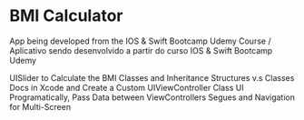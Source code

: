 # BMI Calculator
 App being developed from the IOS & Swift Bootcamp Udemy Course / Aplicativo sendo desenvolvido a partir do curso IOS & Swift Bootcamp Udemy

UISlider to Calculate the BMI
Classes and Inheritance
Structures v.s Classes
Docs in Xcode and Create a Custom UIViewController Class
UI Programatically, Pass Data between ViewControllers
Segues and Navigation for Multi-Screen
